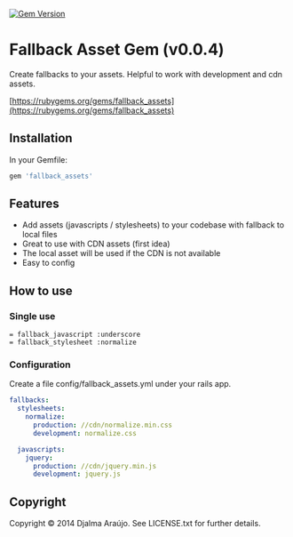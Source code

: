[![Gem Version](https://badge.fury.io/rb/fallback_assets.png)](http://badge.fury.io/rb/fallback_assets)

# Fallback Asset Gem (v0.0.4)
Create fallbacks to your assets. Helpful to work with development and cdn assets.

[https://rubygems.org/gems/fallback_assets](https://rubygems.org/gems/fallback_assets)


## Installation
In your Gemfile:
```ruby
gem 'fallback_assets'
```

## Features
* Add assets (javascripts / stylesheets) to your codebase with fallback to local files
* Great to use with CDN assets (first idea)
* The local asset will be used if the CDN is not available
* Easy to config

## How to use

### Single use
```haml
= fallback_javascript :underscore
= fallback_stylesheet :normalize
```

### Configuration
Create a file config/fallback_assets.yml under your rails app.

```yaml
fallbacks:
  stylesheets:
    normalize:
      production: //cdn/normalize.min.css
      development: normalize.css

  javascripts:
    jquery:
      production: //cdn/jquery.min.js
      development: jquery.js
```

## Copyright
Copyright © 2014 Djalma Araújo. See LICENSE.txt for further details.

